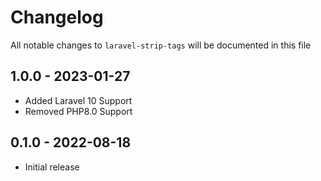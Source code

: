 # Changelog

All notable changes to `laravel-strip-tags` will be documented in this file

## 1.0.0 - 2023-01-27

- Added Laravel 10 Support
- Removed PHP8.0 Support

## 0.1.0 - 2022-08-18

- Initial release